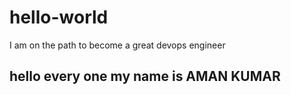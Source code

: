 # hello-world
I am on the path to become a great devops engineer
## hello every one my name is AMAN KUMAR
